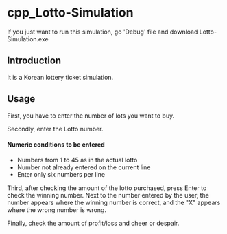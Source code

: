 # cpp_Lotto-Simulation
If you just want to run this simulation, go 'Debug' file and download Lotto-Simulation.exe

## Introduction
It is a Korean lottery ticket simulation.

## Usage
First, you have to enter the number of lots you want to buy.



Secondly, enter the Lotto number.
#### Numeric conditions to be entered
- Numbers from 1 to 45 as in the actual lotto
- Number not already entered on the current line
- Enter only six numbers per line



Third, after checking the amount of the lotto purchased, press Enter to check the winning number.
Next to the number entered by the user, the number appears where the winning number is correct, and the "X" appears where the wrong number is wrong.



Finally, check the amount of profit/loss and cheer or despair.
